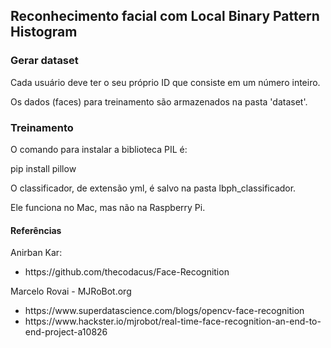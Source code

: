 <h2>Reconhecimento facial com Local Binary Pattern Histogram </h2>

<h3>Gerar dataset </h3>

<p>Cada usuário deve ter o seu próprio ID que consiste em um número inteiro. </p>
<p>Os dados (faces) para treinamento são armazenados na pasta 'dataset'. </p>

<h3>Treinamento</h3>
<p>O comando para instalar a biblioteca PIL é: </p>
<p>pip install pillow</p>
<p>O classificador, de extensão yml, é salvo na pasta lbph_classificador. </p>
<p>Ele funciona no Mac, mas não na Raspberry Pi. </p>

<h4>Referências</h4>
<p>Anirban Kar: 
<ul>
  <li>https://github.com/thecodacus/Face-Recognition </p>
</ul>
<p>Marcelo Rovai - MJRoBot.org </p>
<ul>
  <li>https://www.superdatascience.com/blogs/opencv-face-recognition</li>
  <li>https://www.hackster.io/mjrobot/real-time-face-recognition-an-end-to-end-project-a10826</li>
</ul>

